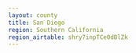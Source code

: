 ```yaml
---
layout: county
title: San Diego
region: Southern California
region_airtable: shry7inpTCe0dBlZk
---
```

